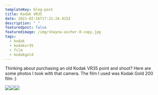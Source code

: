 ```yaml
---
templateKey: blog-post
title: Kodak VR35
date: 2021-02-16T17:21:24.415Z
description: " "
featuredpost: false
featuredimage: /img/shayna-ascher-8-copy.jpg
tags:
  - kodak
  - kodakvr35
  - film
  - kodakgold
---
```

Thinking about purchasing an old Kodak VR35 point and shoot? Here are some photos I took with that camera. The film I used was Kodak Gold 200 film :)

![](https://lh5.googleusercontent.com/s9AfNPedCukyOQLPkpwj154ZCGs7t_di98x3CK7B70KUOm4VFRjyeWelCgyb_DoJGZMU1C1HAkerq5Ok_UMR0RqttzvwZ2pBaoIuVcWxbb3MjYrIvxwE44NfJwgw_aJpqLdL47S6)![](https://lh4.googleusercontent.com/qmp-qarbt_PTRnv12zPK4XD8Ia9GAfv8a2Q-iLJruiyjvPDUAjouvPBNgbX1WwqOdBjbCm7kK6hSAiOPDcjcoPgDe5uO7p9Fl5saly5UpTRlyAvHepeK40gnxmY91xhNiILnYKlx)![](https://lh6.googleusercontent.com/j1uMmDm4xPwy39ZS5eoGStTVVOkzpU_tYpVRItP0alhYnaezBiddnqwKQfVlHtRUked1lkaoyX678BBzntXlex6FVzUSNzMGO6IdnNVTzy5n74yYCgUqJ8qooqRlBVPRbVBOEtcJ)